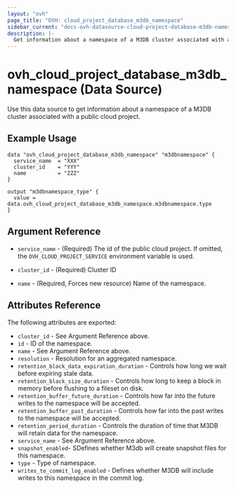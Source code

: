 ```yaml
---
layout: "ovh"
page_title: "OVH: cloud_project_database_m3db_namespace"
sidebar_current: "docs-ovh-datasource-cloud-project-database-m3db-namespace"
description: |-
  Get information about a namespace of a M3DB cluster associated with a public cloud project.
---
```


# ovh_cloud_project_database_m3db_namespace (Data Source)

Use this data source to get information about a namespace of a M3DB cluster associated with a public cloud project.

## Example Usage

```hcl
data "ovh_cloud_project_database_m3db_namespace" "m3dbnamespace" {
  service_name  = "XXX"
  cluster_id    = "YYY"
  name          = "ZZZ"
}

output "m3dbnamespace_type" {
  value = data.ovh_cloud_project_database_m3db_namespace.m3dbnamespace.type
}
```

## Argument Reference

* `service_name` - (Required) The id of the public cloud project. If omitted,
  the `OVH_CLOUD_PROJECT_SERVICE` environment variable is used.

* `cluster_id` - (Required) Cluster ID

* `name` - (Required, Forces new resource) Name of the namespace.

## Attributes Reference

The following attributes are exported:

* `cluster_id` - See Argument Reference above.
* `id` - ID of the namespace.
* `name` - See Argument Reference above.
* `resolution` - Resolution for an aggregated namespace.
* `retention_block_data_expiration_duration` - Controls how long we wait before expiring stale data.
* `retention_block_size_duration` - Controls how long to keep a block in memory before flushing to a fileset on disk.
* `retention_buffer_future_duration` - Controls how far into the future writes to the namespace will be accepted.
* `retention_buffer_past_duration` - Controls how far into the past writes to the namespace will be accepted.
* `retention_period_duration` - Controls the duration of time that M3DB will retain data for the namespace.
* `service_name` - See Argument Reference above.
* `snapshot_enabled`- SDefines whether M3db will create snapshot files for this namespace.
* `type` - Type of namespace.
* `writes_to_commit_log_enabled` - Defines whether M3DB will include writes to this namespace in the commit log.